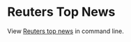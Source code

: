 # Reuters Top News
View [Reuters top news](https://www.reuters.com/news/archive/newsOne) in command line.
